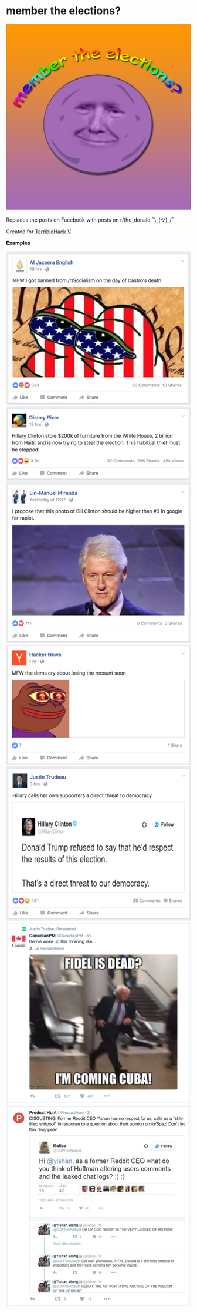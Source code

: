 # member the elections?

![](https://github.com/AcroMace/member-the-elections/raw/master/res/icon/640x640.png)

Replaces the posts on Facebook with posts on r/the\_donald ¯\\\_(ツ)_/¯

Created for [TerribleHack V](http://terriblehack.website/)

**Examples**

![](https://github.com/AcroMace/member-the-elections/raw/master/res/screenshots/facebook.png)
![](https://github.com/AcroMace/member-the-elections/raw/master/res/screenshots/facebook2.png)
![](https://github.com/AcroMace/member-the-elections/raw/master/res/screenshots/facebook3.png)
![](https://github.com/AcroMace/member-the-elections/raw/master/res/screenshots/facebook4.png)
![](https://github.com/AcroMace/member-the-elections/raw/master/res/screenshots/facebook5.png)
![](https://github.com/AcroMace/member-the-elections/raw/master/res/screenshots/twitter.png)
![](https://github.com/AcroMace/member-the-elections/raw/master/res/screenshots/twitter2.png)
